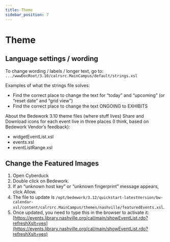```yaml
---
title: Theme
sidebar_position: 7
---
```


# Theme

## Language settings / wording

To change wording / labels / longer text, go to: `.../wwwDocRoot/3.10/calrsrc.MainCampus/default/strings.xsl`

Examples of what the strings file solves:

- Find the correct place to change the text for “today” and “upcoming” (or “reset date” and “grid view”)
- Find the correct place to change the text ONGOING to EXHIBITS

About the Bedework 3.10 theme files (where stuff lives)
Share and Download icons for each event live in three places (I think, based on Bedework Vendor’s feedback):

- widgetEventList.xsl
- events.xsl
- eventListRange.xsl

## Change the Featured Images

1. Open Cyberduck
1. Double click on Bedework.
1. If an “unknown host key” or “unknown fingerprint” message appears, click Allow.
1. The file to update is `/opt/bedework/3.12/quickstart-latestVersion/bw-calendar-xsl/content/calrsrc.MainCampus/themes/nashville/featuredEvents.xsl`.
1. Once updated, you need to type this in the browser to activate it:  [https://events.library.nashville.org/cal/main/showEventList.rdo?refreshXslt=yes](https://events.library.nashville.org/cal/main/showEventList.rdo?refreshXslt=yes)
